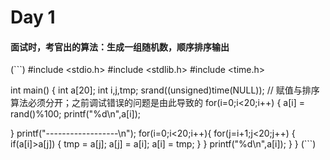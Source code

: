 # Day 1

#### 面试时，考官出的算法：生成一组随机数，顺序排序输出
(```)
#include <stdio.h>
#include <stdlib.h>
#include <time.h>

int main() {
  int a[20];
  int i,j,tmp;
  srand((unsigned)time(NULL));
  // 赋值与排序算法必须分开；之前调试错误的问题是由此导致的
  for(i=0;i<20;i++)
  {
    a[i] = rand()%100;
    printf("%d\n",a[i]);

  }
  printf("------------------\n");
  for(i=0;i<20;i++){
   for(j=i+1;j<20;j++)
    {
      if(a[i]>a[j])
      {
        tmp = a[j];
        a[j] = a[i];
        a[i] = tmp;
      }
   }
    printf("%d\n",a[i]);
  }
}
(```)
